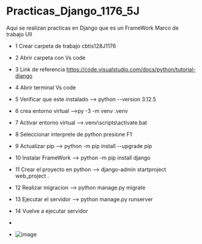 # Practicas_Django_1176_5J
Aqui se realizan practicas en Django que es un FrameWork Marco de trabajo UII
- 1  Crear carpeta de trabajo cbtis128J1176
- 2 Abrir carpeta con Vs code
- 3 Link de referencia https://code.visualstudio.com/docs/python/tutorial-django
- 4 Abrir terminal Vs code
- 5 Verificar que este instalado --> python --version 3.12.5
- 6 crea entorno virtual -->py -3 -m venv .venv
- 7 Activar entorno virtual -->.venv\scripts\activate.bat
- 8 Seleccionar interprete de python  presione F1
- 9 Actualizar pip --> python -m pip install --upgrade pip
- 10 Instalar FrameWork --> python -m pip install django
- 11 Crear el proyecto en python --> django-admin startproject web_project .
- 12 Realizar migracion --> python manage.py migrate
- 13 Ejecutar el servidor --> python manage.py runserver

- 14 Vuelve a ejecutar servidor
- 

- ![image](https://github.com/user-attachments/assets/d6823d9e-6f1d-45e1-8717-45c2a3502107)
